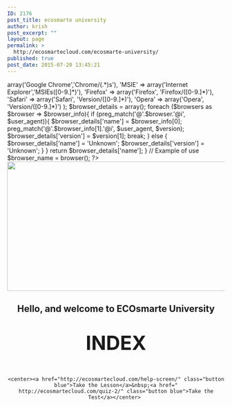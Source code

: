 ```yaml
---
ID: 2176
post_title: ecosmarte university
author: krish
post_excerpt: ""
layout: page
permalink: >
  http://ecosmartecloud.com/ecosmarte-university/
published: true
post_date: 2015-07-20 13:45:21
---
```

<html>
	 <link rel="stylesheet" href="http://ecosmartecloud.com/wp-admin/php/eco_res/style.css">

   <?php
  		
  		function browser(){
    $user_agent = $_SERVER['HTTP_USER_AGENT'];
    $browsers = array(
                        'Chrome' => array('Google Chrome','Chrome/(.*)s'),
                        'MSIE' => array('Internet Explorer','MSIEs([0-9.]*)'),
                        'Firefox' => array('Firefox', 'Firefox/([0-9.]*)'),
                        'Safari' => array('Safari', 'Version/([0-9.]*)'),
                        'Opera' => array('Opera', 'Version/([0-9.]*)')
                        ); 
                         
    $browser_details = array();
     
        foreach ($browsers as $browser => $browser_info){
            if (preg_match('@'.$browser.'@i', $user_agent)){
                $browser_details['name'] = $browser_info[0];
                    preg_match('@'.$browser_info[1].'@i', $user_agent, $version);
                $browser_details['version'] = $version[1];
                    break;
            } else {
                $browser_details['name'] = 'Unknown';
                $browser_details['version'] = 'Unknown';
            }
        }
     
    return $browser_details['name'];
}
 
// Example of use
$browser_name = browser();
 
   ?>

<center>
<img src="http://ecosmartecloud.com/wp-admin/php/training/Ecosmarte-Basics.png" height="300" width="1000">
<br>
<h2>Hello, and welcome to ECOsmarte University</h2>
	<h1><span style="font-size:45px; font-weight: bold;">INDEX</span></h1>
	<br>
	
<!--	<center><a href="http://ecosmartecloud.com/wp-admin/php/training/ECOSMARTE UNIVERSITY.pdf" class="button blue">Take the Lesson</a>&nbsp;<a href=" http://ecosmartecloud.com/quiz-2/" class="button blue">Take the Test</a></center> -->
	<center><a href="http://ecosmartecloud.com/help-screen/" class="button blue">Take the Lesson</a>&nbsp;<a href=" http://ecosmartecloud.com/quiz-2/" class="button blue">Take the Test</a></center> 

	
</center>

</html>